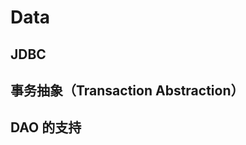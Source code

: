 # Data

## JDBC <a href="#jdbc" id="jdbc"></a>



## 事务抽象（Transaction Abstraction）



## DAO 的支持 <a href="#dao" id="dao"></a>

##

